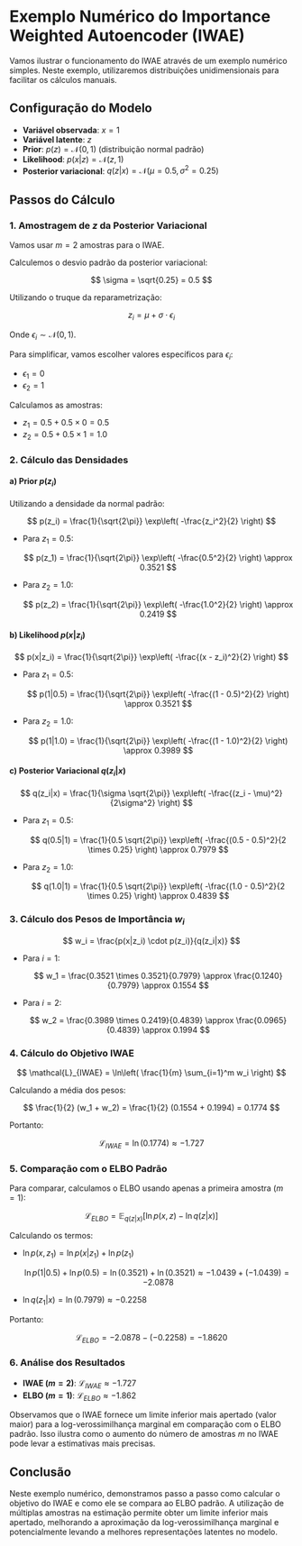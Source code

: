 # Exemplo Numérico do Importance Weighted Autoencoder (IWAE)

Vamos ilustrar o funcionamento do IWAE através de um exemplo numérico simples. Neste exemplo, utilizaremos distribuições unidimensionais para facilitar os cálculos manuais.

## Configuração do Modelo

- **Variável observada**: $x = 1$
- **Variável latente**: $z$
- **Prior**: $p(z) = \mathcal{N}(0, 1)$ (distribuição normal padrão)
- **Likelihood**: $p(x|z) = \mathcal{N}(z, 1)$
- **Posterior variacional**: $q(z|x) = \mathcal{N}(\mu=0.5, \sigma^2=0.25)$

## Passos do Cálculo

### 1. Amostragem de $z$ da Posterior Variacional

Vamos usar $m = 2$ amostras para o IWAE.

Calculemos o desvio padrão da posterior variacional:

$$
\sigma = \sqrt{0.25} = 0.5
$$

Utilizando o truque da reparametrização:

$$
z_i = \mu + \sigma \cdot \epsilon_i
$$

Onde $\epsilon_i \sim \mathcal{N}(0, 1)$.

Para simplificar, vamos escolher valores específicos para $\epsilon_i$:

- $\epsilon_1 = 0$
- $\epsilon_2 = 1$

Calculamos as amostras:

- $z_1 = 0.5 + 0.5 \times 0 = 0.5$
- $z_2 = 0.5 + 0.5 \times 1 = 1.0$

### 2. Cálculo das Densidades

#### a) Prior $p(z_i)$

Utilizando a densidade da normal padrão:

$$
p(z_i) = \frac{1}{\sqrt{2\pi}} \exp\left( -\frac{z_i^2}{2} \right)
$$

- Para $z_1 = 0.5$:

  $$
  p(z_1) = \frac{1}{\sqrt{2\pi}} \exp\left( -\frac{0.5^2}{2} \right) \approx 0.3521
  $$

- Para $z_2 = 1.0$:

  $$
  p(z_2) = \frac{1}{\sqrt{2\pi}} \exp\left( -\frac{1.0^2}{2} \right) \approx 0.2419
  $$

#### b) Likelihood $p(x|z_i)$

$$
p(x|z_i) = \frac{1}{\sqrt{2\pi}} \exp\left( -\frac{(x - z_i)^2}{2} \right)
$$

- Para $z_1 = 0.5$:

  $$
  p(1|0.5) = \frac{1}{\sqrt{2\pi}} \exp\left( -\frac{(1 - 0.5)^2}{2} \right) \approx 0.3521
  $$

- Para $z_2 = 1.0$:

  $$
  p(1|1.0) = \frac{1}{\sqrt{2\pi}} \exp\left( -\frac{(1 - 1.0)^2}{2} \right) \approx 0.3989
  $$

#### c) Posterior Variacional $q(z_i|x)$

$$
q(z_i|x) = \frac{1}{\sigma \sqrt{2\pi}} \exp\left( -\frac{(z_i - \mu)^2}{2\sigma^2} \right)
$$

- Para $z_1 = 0.5$:

  $$
  q(0.5|1) = \frac{1}{0.5 \sqrt{2\pi}} \exp\left( -\frac{(0.5 - 0.5)^2}{2 \times 0.25} \right) \approx 0.7979
  $$

- Para $z_2 = 1.0$:

  $$
  q(1.0|1) = \frac{1}{0.5 \sqrt{2\pi}} \exp\left( -\frac{(1.0 - 0.5)^2}{2 \times 0.25} \right) \approx 0.4839
  $$

### 3. Cálculo dos Pesos de Importância $w_i$

$$
w_i = \frac{p(x|z_i) \cdot p(z_i)}{q(z_i|x)}
$$

- Para $i = 1$:

  $$
  w_1 = \frac{0.3521 \times 0.3521}{0.7979} \approx \frac{0.1240}{0.7979} \approx 0.1554
  $$

- Para $i = 2$:

  $$
  w_2 = \frac{0.3989 \times 0.2419}{0.4839} \approx \frac{0.0965}{0.4839} \approx 0.1994
  $$

### 4. Cálculo do Objetivo IWAE

$$
\mathcal{L}_{IWAE} = \ln\left( \frac{1}{m} \sum_{i=1}^m w_i \right)
$$

Calculando a média dos pesos:

$$
\frac{1}{2} (w_1 + w_2) = \frac{1}{2} (0.1554 + 0.1994) = 0.1774
$$

Portanto:

$$
\mathcal{L}_{IWAE} = \ln(0.1774) \approx -1.727
$$

### 5. Comparação com o ELBO Padrão

Para comparar, calculamos o ELBO usando apenas a primeira amostra ($m = 1$):

$$
\mathcal{L}_{ELBO} = \mathbb{E}_{q(z|x)} \left[ \ln p(x, z) - \ln q(z|x) \right]
$$

Calculando os termos:

- $\ln p(x, z_1) = \ln p(x|z_1) + \ln p(z_1)$

  $$
  \ln p(1|0.5) + \ln p(0.5) = \ln(0.3521) + \ln(0.3521) \approx -1.0439 + (-1.0439) = -2.0878
  $$

- $\ln q(z_1|x) = \ln(0.7979) \approx -0.2258$

Portanto:

$$
\mathcal{L}_{ELBO} = -2.0878 - (-0.2258) = -1.8620
$$

### 6. Análise dos Resultados

- **IWAE ($m = 2$)**: $\mathcal{L}_{IWAE} \approx -1.727$
- **ELBO ($m = 1$)**: $\mathcal{L}_{ELBO} \approx -1.862$

Observamos que o IWAE fornece um limite inferior mais apertado (valor maior) para a log-verossimilhança marginal em comparação com o ELBO padrão. Isso ilustra como o aumento do número de amostras $m$ no IWAE pode levar a estimativas mais precisas.

## Conclusão

Neste exemplo numérico, demonstramos passo a passo como calcular o objetivo do IWAE e como ele se compara ao ELBO padrão. A utilização de múltiplas amostras na estimação permite obter um limite inferior mais apertado, melhorando a aproximação da log-verossimilhança marginal e potencialmente levando a melhores representações latentes no modelo.